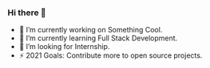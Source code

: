 ### Hi there 👋

- 🔭 I’m currently working on Something Cool.
- 🌱 I’m currently learning Full Stack Development.
- 🤔 I’m looking for Internship.
- ⚡ 2021 Goals: Contribute more to open source projects.
